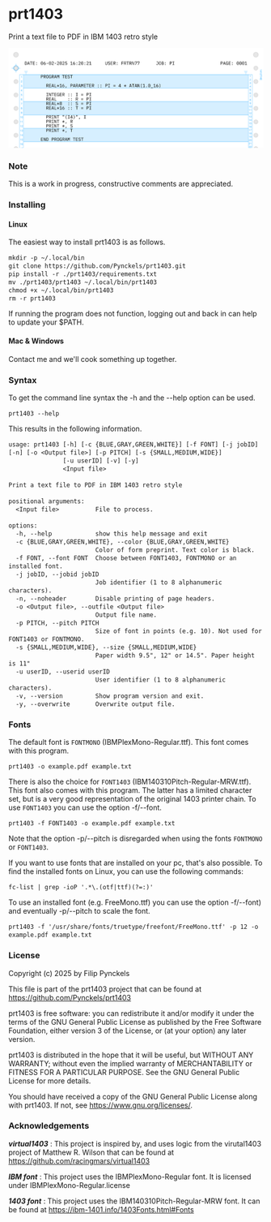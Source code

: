 # prt1403

Print a text file to PDF in IBM 1403 retro style

![Fortran source code](tests/testOut/test2.png)

### Note

This is a work in progress, constructive comments are appreciated.

### Installing

#### Linux

The easiest way to install prt1403 is as follows.

    mkdir -p ~/.local/bin
    git clone https://github.com/Pynckels/prt1403.git
    pip install -r ./prt1403/requirements.txt
    mv ./prt1403/prt1403 ~/.local/bin/prt1403
    chmod +x ~/.local/bin/prt1403
    rm -r prt1403

If running the program does not function, logging out and back in can help to update your $PATH.

#### Mac & Windows

Contact me and we'll cook something up together.

### Syntax

To get the command line syntax the -h and the --help option can be used.

    prt1403 --help

This results in the following information.

    usage: prt1403 [-h] [-c {BLUE,GRAY,GREEN,WHITE}] [-f FONT] [-j jobID] [-n] [-o <Output file>] [-p PITCH] [-s {SMALL,MEDIUM,WIDE}]
                   [-u userID] [-v] [-y]
                   <Input file>
    
    Print a text file to PDF in IBM 1403 retro style
    
    positional arguments:
      <Input file>          File to process.
    
    options:
      -h, --help            show this help message and exit
      -c {BLUE,GRAY,GREEN,WHITE}, --color {BLUE,GRAY,GREEN,WHITE}
                            Color of form preprint. Text color is black.
      -f FONT, --font FONT  Choose between FONT1403, FONTMONO or an installed font.
      -j jobID, --jobid jobID
                            Job identifier (1 to 8 alphanumeric characters).
      -n, --noheader        Disable printing of page headers.
      -o <Output file>, --outfile <Output file>
                            Output file name.
      -p PITCH, --pitch PITCH
                            Size of font in points (e.g. 10). Not used for FONT1403 or FONTMONO.
      -s {SMALL,MEDIUM,WIDE}, --size {SMALL,MEDIUM,WIDE}
                            Paper width 9.5", 12" or 14.5". Paper height is 11"
      -u userID, --userid userID
                            User identifier (1 to 8 alphanumeric characters).
      -v, --version         Show program version and exit.
      -y, --overwrite       Overwrite output file.

### Fonts

The default font is `FONTMONO` (IBMPlexMono-Regular.ttf). This font comes with this program.

    prt1403 -o example.pdf example.txt

There is also the choice for `FONT1403` (IBM140310Pitch-Regular-MRW.ttf). This font also comes with this program. The latter has a limited character set, but is a very good representation of the original 1403 printer chain. To use `FONT1403` you can use the option -f/--font.

    prt1403 -f FONT1403 -o example.pdf example.txt

Note that the option -p/--pitch is disregarded when using the fonts `FONTMONO` or `FONT1403`.

If you want to use fonts that are installed on your pc, that's also possible. To find the installed fonts on Linux, you can use the following commands:

    fc-list | grep -ioP '.*\.(otf|ttf)(?=:)'

To use an installed font (e.g. FreeMono.ttf) you can use the option -f/--font) and eventually -p/--pitch to scale the font.

    prt1403 -f '/usr/share/fonts/truetype/freefont/FreeMono.ttf' -p 12 -o example.pdf example.txt

### License

Copyright (c) 2025 by Filip Pynckels

This file is part of the prt1403 project that can be found at
https://github.com/Pynckels/prt1403

prt1403 is free software: you can redistribute it and/or modify
it under the terms of the GNU General Public License as published by
the Free Software Foundation, either version 3 of the License, or
(at your option) any later version.

prt1403 is distributed in the hope that it will be useful,
but WITHOUT ANY WARRANTY; without even the implied warranty of
MERCHANTABILITY or FITNESS FOR A PARTICULAR PURPOSE. See the
GNU General Public License for more details.

You should have received a copy of the GNU General Public License
along with prt1403. If not, see <https://www.gnu.org/licenses/>.

### Acknowledgements

***virtual1403*** : This project is inspired by, and uses logic from the virutal1403 project of Matthew R. Wilson that can be found at https://github.com/racingmars/virtual1403

***IBM font*** : This project uses the IBMPlexMono-Regular font. It is licensed under IBMPlexMono-Regular.license

***1403 font*** : This project uses the IBM140310Pitch-Regular-MRW font. It can be found at https://ibm-1401.info/1403Fonts.html#Fonts
